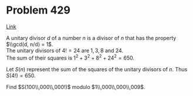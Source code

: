 # Problem 429

[Link](https://projecteuler.net/problem=429)

A unitary divisor $d$ of a number $n$ is a divisor of $n$ that has the property $\\gcd(d, n/d) = 1$.  
The unitary divisors of $4! = 24$ are $1, 3, 8$ and $24$.  
The sum of their squares is $1^2 + 3^2 + 8^2 + 24^2 = 650$. 

Let $S(n)$ represent the sum of the squares of the unitary divisors of $n$. Thus $S(4!)=650$. 

Find $S(100\\,000\\,000!)$ modulo $1\\,000\\,000\\,009$.
